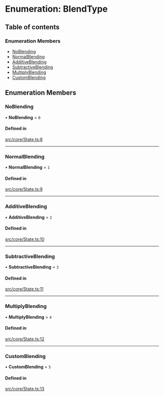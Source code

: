 # Enumeration: BlendType

## Table of contents

### Enumeration Members

- [NoBlending](BlendType.md#noblending)
- [NormalBlending](BlendType.md#normalblending)
- [AdditiveBlending](BlendType.md#additiveblending)
- [SubtractiveBlending](BlendType.md#subtractiveblending)
- [MultiplyBlending](BlendType.md#multiplyblending)
- [CustomBlending](BlendType.md#customblending)

## Enumeration Members

### NoBlending

• **NoBlending** = ``0``

#### Defined in

[src/core/State.ts:8](https://github.com/sakitam-gis/vis-engine/blob/master/src/core/State.ts#L8)

___

### NormalBlending

• **NormalBlending** = ``1``

#### Defined in

[src/core/State.ts:9](https://github.com/sakitam-gis/vis-engine/blob/master/src/core/State.ts#L9)

___

### AdditiveBlending

• **AdditiveBlending** = ``2``

#### Defined in

[src/core/State.ts:10](https://github.com/sakitam-gis/vis-engine/blob/master/src/core/State.ts#L10)

___

### SubtractiveBlending

• **SubtractiveBlending** = ``3``

#### Defined in

[src/core/State.ts:11](https://github.com/sakitam-gis/vis-engine/blob/master/src/core/State.ts#L11)

___

### MultiplyBlending

• **MultiplyBlending** = ``4``

#### Defined in

[src/core/State.ts:12](https://github.com/sakitam-gis/vis-engine/blob/master/src/core/State.ts#L12)

___

### CustomBlending

• **CustomBlending** = ``5``

#### Defined in

[src/core/State.ts:13](https://github.com/sakitam-gis/vis-engine/blob/master/src/core/State.ts#L13)
